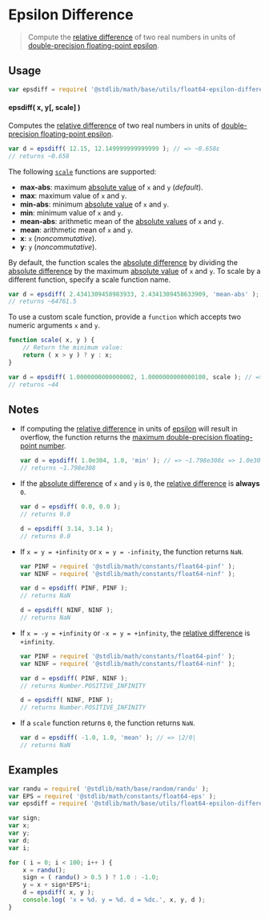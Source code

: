 Epsilon Difference
===

> Compute the [relative difference][relative-difference] of two real numbers in units of [double-precision floating-point epsilon][float64-epsilon].


<section class="usage">

## Usage

``` javascript
var epsdiff = require( '@stdlib/math/base/utils/float64-epsilon-difference' );
```

#### epsdiff( x, y[, scale] )

Computes the [relative difference][relative-difference] of two real numbers in units of [double-precision floating-point epsilon][float64-epsilon].

``` javascript
var d = epsdiff( 12.15, 12.149999999999999 ); // => ~0.658ε
// returns ~0.658
```

The following [`scale`][relative-difference] functions are supported:

*   __max-abs__: maximum [absolute value][absolute-value] of `x` and `y` (*default*).
*   __max__: maximum value of `x` and `y`.
*   __min-abs__: minimum [absolute value][absolute-value] of `x` and `y`.
*   __min__: minimum value of `x` and `y`.
*   __mean-abs__: arithmetic mean of the [absolute values][absolute-value] of `x` and `y`.
*   __mean__: arithmetic mean of `x` and `y`.
*   __x__: `x` (*noncommutative*).
*   __y__: `y` (*noncommutative*).

By default, the function scales the [absolute difference][absolute-difference] by dividing the [absolute difference][absolute-difference] by the maximum [absolute value][absolute-value] of `x` and `y`. To scale by a different function, specify a scale function name.

``` javascript
var d = epsdiff( 2.4341309458983933, 2.4341309458633909, 'mean-abs' ); // => ~64761.5ε => ~1.438e-11
// returns ~64761.5
```

To use a custom scale function, provide a `function` which accepts two numeric arguments `x` and `y`.

``` javascript
function scale( x, y ) {
    // Return the minimum value:
    return ( x > y ) ? y : x;
}

var d = epsdiff( 1.0000000000000002, 1.0000000000000100, scale ); // => ~44ε
// returns ~44
```

<!-- </usage> -->


<section class="notes">

## Notes

* If computing the [relative difference][relative-difference] in units of [epsilon][float64-epsilon] will result in overflow, the function returns the [maximum double-precision floating-point number][max-float64].

    ``` javascript
    var d = epsdiff( 1.0e304, 1.0, 'min' ); // => ~1.798e308ε => 1.0e304/ε overflows
    // returns ~1.798e308
    ```

* If the [absolute difference][absolute-difference] of `x` and `y` is `0`, the [relative difference][relative-difference] is __always__ `0`.

    ``` javascript
    var d = epsdiff( 0.0, 0.0 );
    // returns 0.0

    d = epsdiff( 3.14, 3.14 );
    // returns 0.0
    ```

* If `x = y = +infinity` or `x = y = -infinity`, the function returns `NaN`.

    ``` javascript
    var PINF = require( '@stdlib/math/constants/float64-pinf' );
    var NINF = require( '@stdlib/math/constants/float64-ninf' );

    var d = epsdiff( PINF, PINF );
    // returns NaN

    d = epsdiff( NINF, NINF );
    // returns NaN
    ```

* If `x = -y = +infinity` or `-x = y = +infinity`, the [relative difference][relative-difference] is `+infinity`.

    ``` javascript
    var PINF = require( '@stdlib/math/constants/float64-pinf' );
    var NINF = require( '@stdlib/math/constants/float64-ninf' );

    var d = epsdiff( PINF, NINF );
    // returns Number.POSITIVE_INFINITY

    d = epsdiff( NINF, PINF );
    // returns Number.POSITIVE_INFINITY
    ```

* If a `scale` function returns `0`, the function returns `NaN`.

    ``` javascript
    var d = epsdiff( -1.0, 1.0, 'mean' ); // => |2/0|
    // returns NaN
    ```

<!-- </notes> -->


<section class="examples">

## Examples

``` javascript
var randu = require( '@stdlib/math/base/random/randu' );
var EPS = require( '@stdlib/math/constants/float64-eps' );
var epsdiff = require( '@stdlib/math/base/utils/float64-epsilon-difference' );

var sign;
var x;
var y;
var d;
var i;

for ( i = 0; i < 100; i++ ) {
    x = randu();
    sign = ( randu() > 0.5 ) ? 1.0 : -1.0;
    y = x + sign*EPS*i;
    d = epsdiff( x, y );
    console.log( 'x = %d. y = %d. d = %dε.', x, y, d );
}
```

<!-- </examples> -->


<section class="links">

<!-- FIXME: links -->

[float64-epsilon]: https://github.com/const-io/eps-float64
[max-float64]: https://github.com/const-io/max-float64
[absolute-value]: https://github.com/math-io/abs
[absolute-difference]: https://github.com/math-io/absolute-difference
[relative-difference]: https://github.com/math-io/relative-difference

<!-- </links> -->
